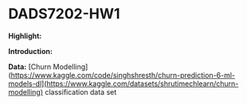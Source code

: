 # DADS7202-HW1

**Highlight:** 



**Introduction:**

**Data:** [Churn Modelling](https://www.kaggle.com/code/singhshresth/churn-prediction-6-ml-models-dl](https://www.kaggle.com/datasets/shrutimechlearn/churn-modelling)
classification data set


